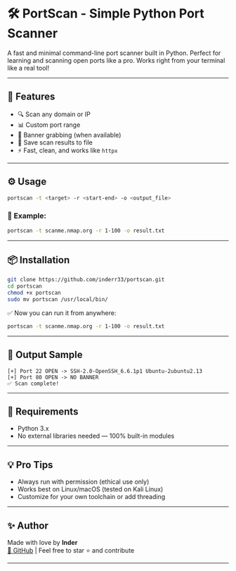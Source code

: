 # 🛠️ PortScan - Simple Python Port Scanner

A fast and minimal command-line port scanner built in Python. Perfect for learning and scanning open ports like a pro. Works right from your terminal like a real tool!

---

## 🚀 Features

- 🔍 Scan any domain or IP
- 📊 Custom port range
- 🧠 Banner grabbing (when available)
- 💾 Save scan results to file
- ⚡ Fast, clean, and works like `httpx`

---

## ⚙️ Usage

```bash
portscan -t <target> -r <start-end> -o <output_file>
```

### 🧪 Example:

```bash
portscan -t scanme.nmap.org -r 1-100 -o result.txt
```

---

## 📦 Installation

```bash
git clone https://github.com/inderr33/portscan.git
cd portscan
chmod +x portscan
sudo mv portscan /usr/local/bin/
```

✅ Now you can run it from anywhere:
```bash
portscan -t scanme.nmap.org -r 1-100 -o result.txt
```

---

## 📁 Output Sample

```
[+] Port 22 OPEN -> SSH-2.0-OpenSSH_6.6.1p1 Ubuntu-2ubuntu2.13
[+] Port 80 OPEN -> NO BANNER
✅ Scan complete!
```

---

## 🔧 Requirements

- Python 3.x
- No external libraries needed — 100% built-in modules

---

## 💡 Pro Tips

- Always run with permission (ethical use only)
- Works best on Linux/macOS (tested on Kali Linux)
- Customize for your own toolchain or add threading

---

## ✨ Author

Made with love by **Inder**  
[🔗 GitHub](https://github.com/inder33) | Feel free to star ⭐ and contribute

---
